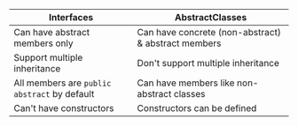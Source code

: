 |Interfaces|AbstractClasses|
|----------|---------------|
|Can have abstract members only|Can have concrete (non-abstract) & abstract members
|Support multiple inheritance|Don't support multiple inheritance|
|All members are `public abstract` by default|Can have members like non-abstract classes|
|Can't have constructors|Constructors can be defined|